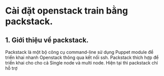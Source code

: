# Cài đặt openstack train bằng packstack.

## 1. Giới thiệu về packstack.
Packstack là một bộ công cụ command-line sử dụng Puppet module để triển khai nhanh Openstack thông qua kết nối ssh. Packstack thích hợp để triển khai cho cho cả Single node và multi node. Hiện tại thì packstack chỉ hỗ trợ 
